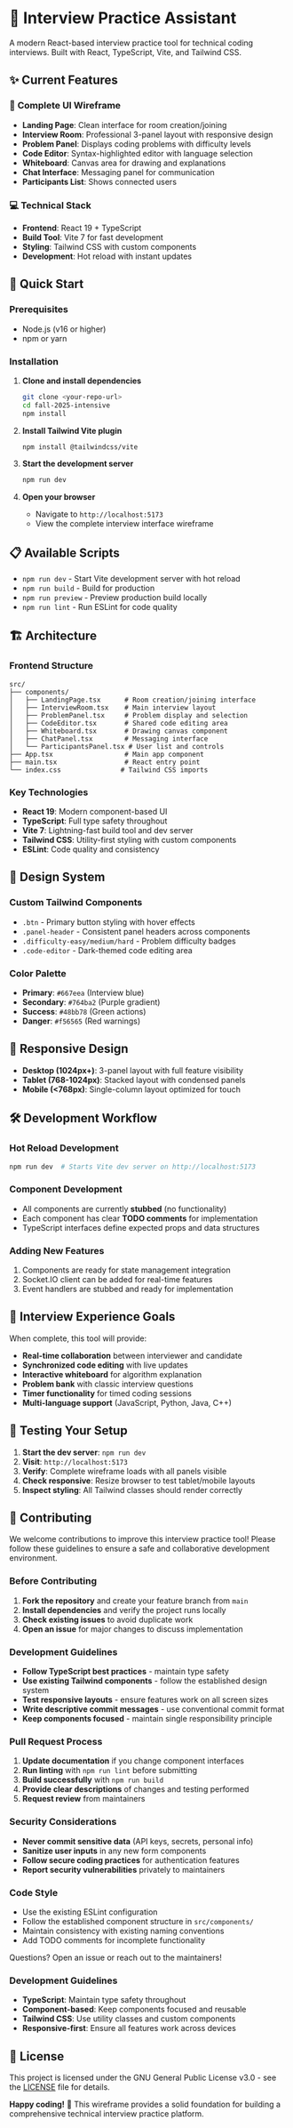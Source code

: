 # 🚀 Interview Practice Assistant

A modern React-based interview practice tool for technical coding interviews. Built with React, TypeScript, Vite, and Tailwind CSS.

## ✨ Current Features

### 🎨 **Complete UI Wireframe**
- **Landing Page**: Clean interface for room creation/joining
- **Interview Room**: Professional 3-panel layout with responsive design
- **Problem Panel**: Displays coding problems with difficulty levels
- **Code Editor**: Syntax-highlighted editor with language selection
- **Whiteboard**: Canvas area for drawing and explanations
- **Chat Interface**: Messaging panel for communication
- **Participants List**: Shows connected users

### 💻 **Technical Stack**
- **Frontend**: React 19 + TypeScript
- **Build Tool**: Vite 7 for fast development
- **Styling**: Tailwind CSS with custom components
- **Development**: Hot reload with instant updates

## 🚀 Quick Start

### Prerequisites
- Node.js (v16 or higher)
- npm or yarn

### Installation

1. **Clone and install dependencies**
   ```bash
   git clone <your-repo-url>
   cd fall-2025-intensive
   npm install
   ```

2. **Install Tailwind Vite plugin**
   ```bash
   npm install @tailwindcss/vite
   ```

3. **Start the development server**
   ```bash
   npm run dev
   ```

4. **Open your browser**
   - Navigate to `http://localhost:5173`
   - View the complete interview interface wireframe

## 📋 Available Scripts

- `npm run dev` - Start Vite development server with hot reload
- `npm run build` - Build for production
- `npm run preview` - Preview production build locally
- `npm run lint` - Run ESLint for code quality

## 🏗️ Architecture

### Frontend Structure
```
src/
├── components/
│   ├── LandingPage.tsx      # Room creation/joining interface
│   ├── InterviewRoom.tsx    # Main interview layout
│   ├── ProblemPanel.tsx     # Problem display and selection
│   ├── CodeEditor.tsx       # Shared code editing area
│   ├── Whiteboard.tsx       # Drawing canvas component
│   ├── ChatPanel.tsx        # Messaging interface
│   └── ParticipantsPanel.tsx # User list and controls
├── App.tsx                  # Main app component
├── main.tsx                 # React entry point
└── index.css               # Tailwind CSS imports
```

### Key Technologies
- **React 19**: Modern component-based UI
- **TypeScript**: Full type safety throughout
- **Vite 7**: Lightning-fast build tool and dev server
- **Tailwind CSS**: Utility-first styling with custom components
- **ESLint**: Code quality and consistency

## 🎨 Design System

### Custom Tailwind Components
- `.btn` - Primary button styling with hover effects
- `.panel-header` - Consistent panel headers across components
- `.difficulty-easy/medium/hard` - Problem difficulty badges
- `.code-editor` - Dark-themed code editing area

### Color Palette
- **Primary**: `#667eea` (Interview blue)
- **Secondary**: `#764ba2` (Purple gradient)
- **Success**: `#48bb78` (Green actions)
- **Danger**: `#f56565` (Red warnings)

## 📱 Responsive Design

- **Desktop (1024px+)**: 3-panel layout with full feature visibility
- **Tablet (768-1024px)**: Stacked layout with condensed panels
- **Mobile (<768px)**: Single-column layout optimized for touch

## 🛠️ Development Workflow

### Hot Reload Development
```bash
npm run dev  # Starts Vite dev server on http://localhost:5173
```

### Component Development
- All components are currently **stubbed** (no functionality)
- Each component has clear **TODO comments** for implementation
- TypeScript interfaces define expected props and data structures

### Adding New Features
1. Components are ready for state management integration
2. Socket.IO client can be added for real-time features
3. Event handlers are stubbed and ready for implementation

## 🎯 Interview Experience Goals

When complete, this tool will provide:
- **Real-time collaboration** between interviewer and candidate
- **Synchronized code editing** with live updates
- **Interactive whiteboard** for algorithm explanation
- **Problem bank** with classic interview questions
- **Timer functionality** for timed coding sessions
- **Multi-language support** (JavaScript, Python, Java, C++)

## 🧪 Testing Your Setup

1. **Start the dev server**: `npm run dev`
2. **Visit**: `http://localhost:5173`
3. **Verify**: Complete wireframe loads with all panels visible
4. **Check responsive**: Resize browser to test tablet/mobile layouts
5. **Inspect styling**: All Tailwind classes should render correctly

## 🤝 Contributing

We welcome contributions to improve this interview practice tool! Please follow these guidelines to ensure a safe and collaborative development environment.

### Before Contributing

1. **Fork the repository** and create your feature branch from `main`
2. **Install dependencies** and verify the project runs locally
3. **Check existing issues** to avoid duplicate work
4. **Open an issue** for major changes to discuss implementation

### Development Guidelines

- **Follow TypeScript best practices** - maintain type safety
- **Use existing Tailwind components** - follow the established design system
- **Test responsive layouts** - ensure features work on all screen sizes
- **Write descriptive commit messages** - use conventional commit format
- **Keep components focused** - maintain single responsibility principle

### Pull Request Process

1. **Update documentation** if you change component interfaces
2. **Run linting** with `npm run lint` before submitting
3. **Build successfully** with `npm run build`
4. **Provide clear descriptions** of changes and testing performed
5. **Request review** from maintainers

### Security Considerations

- **Never commit sensitive data** (API keys, secrets, personal info)
- **Sanitize user inputs** in any new form components
- **Follow secure coding practices** for authentication features
- **Report security vulnerabilities** privately to maintainers

### Code Style

- Use the existing ESLint configuration
- Follow the established component structure in `src/components/`
- Maintain consistency with existing naming conventions
- Add TODO comments for incomplete functionality

Questions? Open an issue or reach out to the maintainers!

### Development Guidelines
- **TypeScript**: Maintain type safety throughout
- **Component-based**: Keep components focused and reusable
- **Tailwind CSS**: Use utility classes and custom components
- **Responsive-first**: Ensure all features work across devices

## 📄 License
This project is licensed under the GNU General Public License v3.0 - see the [LICENSE](LICENSE) file for details.

**Happy coding!** 🎉 This wireframe provides a solid foundation for building a comprehensive technical interview practice platform.